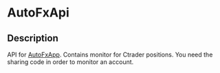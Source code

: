 # AutoFxApi

## Description
API for  [AutoFxApp](https://github.com/FergusJJ/AutoFxApp).
Contains monitor for Ctrader positions. You need the sharing code in order to monitor an account.
